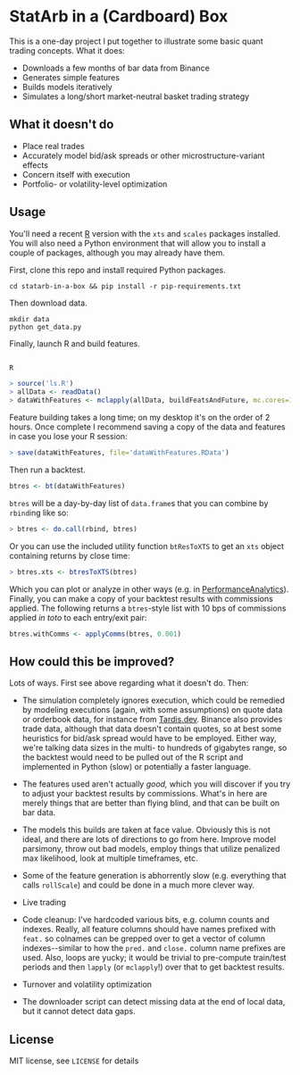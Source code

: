 # StatArb in a (Cardboard) Box

This is a one-day project I put together to illustrate some basic quant trading concepts. What it does:

* Downloads a few months of bar data from Binance
* Generates simple features
* Builds models iteratively
* Simulates a long/short market-neutral basket trading strategy

## What it doesn't do

* Place real trades
* Accurately model bid/ask spreads or other microstructure-variant effects
* Concern itself with execution
* Portfolio- or volatility-level optimization

## Usage

You'll need a recent [R](https://cran.r-project.org/) version with the `xts` and `scales` packages installed. You will also need a Python environment that will allow you to install a couple of packages, although you may already have them.

First, clone this repo and install required Python packages.

```
cd statarb-in-a-box && pip install -r pip-requirements.txt
```

Then download data.

```
mkdir data
python get_data.py
```

Finally, launch R and build features.

```R

R

> source('ls.R')
> allData <- readData()
> dataWithFeatures <- mclapply(allData, buildFeatsAndFuture, mc.cores=10) # set mc.cores to number of cores you want to use
```

Feature building takes a long time; on my desktop it's on the order of 2 hours. Once complete I recommend saving a copy of the data and features in case you lose your R session:

```R
> save(dataWithFeatures, file='dataWithFeatures.RData')
```

Then run a backtest.

```R
btres <- bt(dataWithFeatures)
```

`btres` will be a day-by-day list of `data.frame`s that you can combine by `rbind`ing like so:

```R
> btres <- do.call(rbind, btres)
```

Or you can use the included utility function `btResToXTS` to get an `xts` object containing returns by close time:

```R
> btres.xts <- btresToXTS(btres)
```

Which you can plot or analyze in other ways (e.g. in [PerformanceAnalytics](https://cran.r-project.org/web/packages/PerformanceAnalytics/index.html)). Finally, you can make a copy of your backtest results with commissions applied. The following returns a `btres`-style list with 10 bps of commissions applied *in toto* to each entry/exit pair:

```R
btres.withComms <- applyComms(btres, 0.001)
```

## How could this be improved?

Lots of ways. First see above regarding what it doesn't do. Then:

* The simulation completely ignores execution, which could be remedied by modeling executions (again, with some assumptions) on quote data or orderbook data, for instance from [Tardis.dev](https://tardis.dev/). Binance also provides trade data, although that data doesn't contain quotes, so at best some heuristics for bid/ask spread would have to be employed. Either way, we're talking data sizes in the multi- to hundreds of gigabytes range, so the backtest would need to be pulled out of the R script and implemented in Python (slow) or potentially a faster language.

* The features used aren't actually *good,* which you will discover if you try to adjust your backtest results by commissions. What's in here are merely things that are better than flying blind, and that can be built on bar data.

* The models this builds are taken at face value. Obviously this is not ideal, and there are lots of directions to go from here. Improve model parsimony, throw out bad models, employ things that utilize penalized max likelihood, look at multiple timeframes, etc.

* Some of the feature generation is abhorrently slow (e.g. everything that calls `rollScale`) and could be done in a much more clever way.

* Live trading

* Code cleanup: I've hardcoded various bits, e.g. column counts and indexes. Really, all feature columns should have names prefixed with `feat.` so colnames can be grepped over to get a vector of column indexes--similar to how the `pred.` and `close.` column name prefixes are used. Also, loops are yucky; it would be trivial to pre-compute train/test periods and then `lapply` (or `mclapply`!) over that to get backtest results.

* Turnover and volatility optimization

* The downloader script can detect missing data at the end of local data, but it cannot detect data gaps.

## License

MIT license, see `LICENSE` for details
